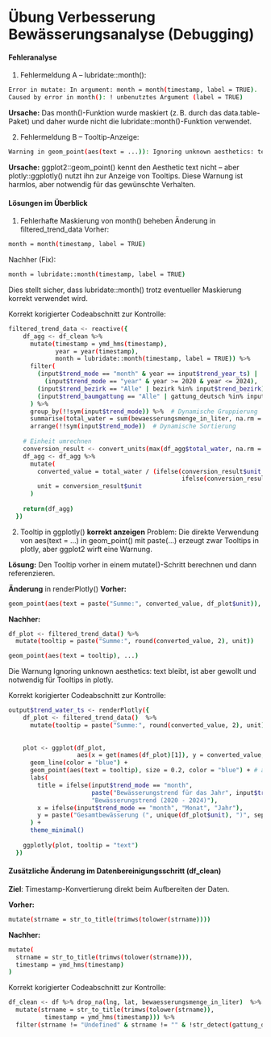 # Übung Verbesserung Bewässerungsanalyse (Debugging)

#### Fehleranalyse

1. Fehlermeldung A – lubridate::month():

```bash
Error in mutate: In argument: month = month(timestamp, label = TRUE).
Caused by error in month(): ! unbenutztes Argument (label = TRUE)
```
**Ursache:**
Das month()-Funktion wurde maskiert (z. B. durch das data.table-Paket) und daher wurde nicht die lubridate::month()-Funktion verwendet.


2. Fehlermeldung B – Tooltip-Anzeige:

```bash
Warning in geom_point(aes(text = ...)): Ignoring unknown aesthetics: text
```
**Ursache:**
ggplot2::geom_point() kennt den Aesthetic text nicht – aber plotly::ggplotly() nutzt ihn zur Anzeige von Tooltips. Diese Warnung ist harmlos, aber notwendig für das gewünschte Verhalten.


#### Lösungen im Überblick

1. Fehlerhafte Maskierung von month() beheben
Änderung in filtered_trend_data
Vorher:

```bash
month = month(timestamp, label = TRUE)
```

Nachher (Fix):

```bash
month = lubridate::month(timestamp, label = TRUE)
```

Dies stellt sicher, dass lubridate::month() trotz eventueller Maskierung korrekt verwendet wird.

Korrekt korigierter Codeabschnitt zur Kontrolle:

```bash
filtered_trend_data <- reactive({
    df_agg <- df_clean %>%
      mutate(timestamp = ymd_hms(timestamp),
             year = year(timestamp),
             month = lubridate::month(timestamp, label = TRUE)) %>%
      filter(
        (input$trend_mode == "month" & year == input$trend_year_ts) | 
          (input$trend_mode == "year" & year >= 2020 & year <= 2024),
        (input$trend_bezirk == "Alle" | bezirk %in% input$trend_bezirk),
        (input$trend_baumgattung == "Alle" | gattung_deutsch %in% input$trend_baumgattung)
      ) %>%
      group_by(!!sym(input$trend_mode)) %>%  # Dynamische Gruppierung
      summarise(total_water = sum(bewaesserungsmenge_in_liter, na.rm = TRUE)) %>%
      arrange(!!sym(input$trend_mode))  # Dynamische Sortierung
    
    # Einheit umrechnen
    conversion_result <- convert_units(max(df_agg$total_water, na.rm = TRUE))
    df_agg <- df_agg %>%
      mutate(
        converted_value = total_water / (ifelse(conversion_result$unit == "ML", 1e6, 
                                                ifelse(conversion_result$unit == "m³", 1e3, 1))),
        unit = conversion_result$unit
      )
    
    return(df_agg)
  })
```

2. Tooltip in ggplotly() **korrekt anzeigen**
Problem: Die direkte Verwendung von aes(text = ...) in geom_point() mit paste(...) erzeugt zwar Tooltips in plotly, aber ggplot2 wirft eine Warnung.

**Lösung:**
Den Tooltip vorher in einem mutate()-Schritt berechnen und dann referenzieren.

**Änderung** in renderPlotly()
**Vorher:**
```bash
geom_point(aes(text = paste("Summe:", converted_value, df_plot$unit)), ...)
```

**Nachher:**
```bash
df_plot <- filtered_trend_data() %>%
  mutate(tooltip = paste("Summe:", round(converted_value, 2), unit))

geom_point(aes(text = tooltip), ...)
```

Die Warnung Ignoring unknown aesthetics: text bleibt, ist aber gewollt und notwendig für Tooltips in plotly.

Korrekt korigierter Codeabschnitt zur Kontrolle:

```bash
output$trend_water_ts <- renderPlotly({
    df_plot <- filtered_trend_data()  %>% 
      mutate(tooltip = paste("Summe:", round(converted_value, 2), unit)) # tooltip wird hier vordefiniert 
    
    
    plot <- ggplot(df_plot, 
                   aes(x = get(names(df_plot)[1]), y = converted_value, group = 1)) +
      geom_line(color = "blue") + 
      geom_point(aes(text = tooltip), size = 0.2, color = "blue") + # änderung dieser Zeile so dass das vordefinierte aufgerufen wird
      labs(
        title = ifelse(input$trend_mode == "month", 
                       paste("Bewässerungstrend für das Jahr", input$trend_year_ts), 
                       "Bewässerungstrend (2020 - 2024)"),
        x = ifelse(input$trend_mode == "month", "Monat", "Jahr"),
        y = paste("Gesamtbewässerung (", unique(df_plot$unit), ")", sep = "")
      ) +
      theme_minimal()
    
    ggplotly(plot, tooltip = "text")
  })
```

#### Zusätzliche Änderung im Datenbereinigungsschritt (df_clean)

**Ziel**: Timestamp-Konvertierung direkt beim Aufbereiten der Daten.

**Vorher:**
```bash
mutate(strname = str_to_title(trimws(tolower(strname))))
```

**Nachher:**

```bash
mutate(
  strname = str_to_title(trimws(tolower(strname))),
  timestamp = ymd_hms(timestamp)
)
```

Korrekt korigierter Codeabschnitt zur Kontrolle:

```bash
df_clean <- df %>% drop_na(lng, lat, bewaesserungsmenge_in_liter)  %>% 
  mutate(strname = str_to_title(trimws(tolower(strname)),
          timestamp = ymd_hms(timestamp))) %>% 
  filter(strname != "Undefined" & strname != "" & !str_detect(gattung_deutsch, "[0-9]")) 

```
